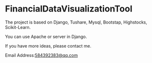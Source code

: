 # FinancialDataVisualizationTool

The project is based on Django, Tushare, Mysql, Bootstap, Highstocks, Scikit-Learn.

You can use Apache or server in Django.

If you have more ideas, please contact me.

Email Address:584392383@qq.com
